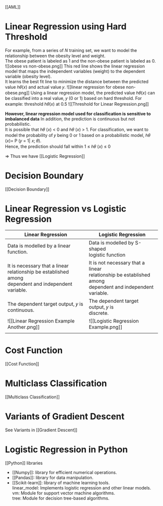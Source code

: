 [[AML]]

# Linear Regression using Hard Threshold

For example, from a series of 𝑁 training set, we want to model the relationship between the obesity level and weight.  
The obese patient is labeled as 1 and the non-obese patient is labeled as 0.
![[obese vs non-obese.png]]
This red line shows the linear regression model that maps the independent variables (weight) to the dependent variable (obesity level).  
It learns the best fit line to minimize the distance between the predicted value ℎ𝜃(𝑥) and actual value 𝑦.
![[linear regression for obese non-obese.png]]
Using a linear regression model, the predicted value ℎ𝜃(𝑥) can be classified into a real value, 𝑦 (0 or 1) based on hard threshold. For example: threshold ℎ𝜃(𝑥) at 0.5
![[Threshold for Linear Regression.png]]

**However, linear regression model used for classification is sensitive to imbalanced data**
In addition, the prediction is continuous but not probabilistic.  
	It is possible that ℎ𝜃 (𝑥) < 0 and ℎ𝜃 (𝑥) > 1.
For classification, we want to model the probability of 𝑦 being 0 or 1 based on a probabilistic model, ℎ𝜃 (𝑥)= P (𝑦 = 1| 𝑥; 𝜃).  
	Hence, the prediction should fall within 1 ≤ ℎ𝜃 (𝑥) ≤ 0

=> Thus we have [[Logistic Regression]]
# Decision Boundary
[[Decision Boundary]]

# Linear Regression vs Logistic Regression
| Linear Regression                                                                                                  | Logistic Regression                                                                                                    |
| ------------------------------------------------------------------------------------------------------------------ | ---------------------------------------------------------------------------------------------------------------------- |
| Data is modelled by a linear  <br>function.                                                                        | Data is modelled by S-shaped  <br>logistic function                                                                    |
| It is necessary that a linear  <br>relationship be established among  <br>dependent and independent  <br>variable. | It is not necessary that a linear  <br>relationship be established among  <br>dependent and independent  <br>variable. |
| The dependent target output, 𝑦 is  <br>continuous.                                                                | The dependent target output, 𝑦 is  <br>discrete.                                                                      |
| ![[Linear Regression Example Another.png]]                                                                         | ![[Logistic Regression Example.png]]                                                                                   |
|                                                                                                                    |                                                                                                                        |
# Cost Function
[[Cost Function]]

# Multiclass Classification
[[Multiclass Classification]]
# Variants of Gradient Descent
See Variants in [[Gradient Descent]]

# Logistic Regression in Python
[[Python]] libraries  
- [[Numpy]]: library for efficient numerical operations.  
- [[Pandas]]: library for data manipulation.  
- [[Scikit-learn]]: library of machine learning tools.  
	linear_model: Implements logistic regression and other linear models.  
	vm: Module for support vector machine algorithms.  
	tree: Module for decision tree-based algorithms.